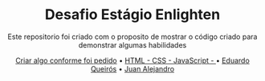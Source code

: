 <h1 align="center">Desafio Estágio Enlighten</h1>

<p align="center">Este repositorio foi criado com o proposito de mostrar o código criado para demonstrar algumas habilidades</p>

<p align="center">
 <a href="#objetivo">Criar algo conforme foi pedido</a> •
 <a href="#tecnologias">HTML - CSS - JavaScript - </a> • 
 <a href="https://github.com/code36u4r60">Eduardo Queirós</a> • 
 <a href="https://github.com/alej404">Juan Alejandro</a>
</p>
